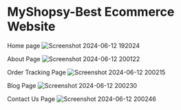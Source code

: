 
<h1> MyShopsy-Best Ecommerce Website</h1>

Home page <img>![Screenshot 2024-06-12 192024](https://github.com/VaniNarwani23/MyShopsy/assets/139327400/76b7d5a8-b0d3-4a75-bca7-0e79d0c07ad4)</img>

About Page <img>![Screenshot 2024-06-12 200122](https://github.com/VaniNarwani23/MyShopsy/assets/139327400/cb063ceb-3b09-406b-b0d1-e1fef4f0694e)</img>


Order Tracking Page <img>![Screenshot 2024-06-12 200215](https://github.com/VaniNarwani23/MyShopsy/assets/139327400/00090798-4f2f-49a6-9800-fd254faabc98)</img>

Blog Page <img>![Screenshot 2024-06-12 200230](https://github.com/VaniNarwani23/MyShopsy/assets/139327400/f8a503ab-0719-4300-83fe-472aa9a84f7e)</img>

Contact Us Page <img>![Screenshot 2024-06-12 200246](https://github.com/VaniNarwani23/MyShopsy/assets/139327400/173405e3-2547-4c25-ac60-276b590084ce)</img>
